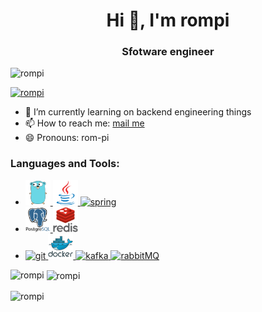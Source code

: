 <h1 align="center">Hi 👋, I'm rompi</h1>
<h3 align="center">Sfotware engineer</h3>

<p align="left"> <img src="https://komarev.com/ghpvc/?username=rompi&label=Profile%20views&color=0e75b6&style=flat" alt="rompi" /> </p>

<p align="left"> <a href="https://github.com/ryo-ma/github-profile-trophy"><img src="https://github-profile-trophy.vercel.app/?username=rompi" alt="rompi" /></a> </p>

- 🌱 I’m currently learning on backend engineering things
- 📫 How to reach me: [mail me](mailto:belajar.fadrimerdianto@gmail.com)
- 😄 Pronouns: rom-pi

<h3 align="left">Languages and Tools:</h3>
<p align="left">
<ul>
  <li>
    <a href="https://golang.org" target="_blank" rel="noreferrer"> 
      <img src="https://raw.githubusercontent.com/devicons/devicon/master/icons/go/go-original.svg" alt="go" width="40" height="40"/>
    </a> 
    <a href="https://www.java.com" target="_blank" rel="noreferrer">
      <img src="https://raw.githubusercontent.com/devicons/devicon/master/icons/java/java-original.svg" alt="java" width="40" height="40"/>
    </a>
    <a href="https://spring.io/" target="_blank" rel="noreferrer">
      <img src="https://www.vectorlogo.zone/logos/springio/springio-icon.svg" alt="spring" width="40" height="40"/>
    </a>
  </li>
  <li>
    <a href="https://www.postgresql.org" target="_blank" rel="noreferrer">
      <img src="https://raw.githubusercontent.com/devicons/devicon/master/icons/postgresql/postgresql-original-wordmark.svg" alt="postgresql" width="40" height="40"/>
    </a>
    <a href="https://redis.io" target="_blank" rel="noreferrer">
      <img src="https://raw.githubusercontent.com/devicons/devicon/master/icons/redis/redis-original-wordmark.svg" alt="redis" width="40" height="40"/>
    </a>
  </li>
  <li>
    <a href="https://git-scm.com/" target="_blank" rel="noreferrer"> 
      <img src="https://www.vectorlogo.zone/logos/git-scm/git-scm-icon.svg" alt="git" width="40" height="40"/>
    </a>
    <a href="https://www.docker.com/" target="_blank" rel="noreferrer">
      <img src="https://raw.githubusercontent.com/devicons/devicon/master/icons/docker/docker-original-wordmark.svg" alt="docker" width="40" height="40"/>
    </a>
    <a href="https://kafka.apache.org/" target="_blank" rel="noreferrer">
      <img src="https://www.vectorlogo.zone/logos/apache_kafka/apache_kafka-icon.svg" alt="kafka" width="40" height="40"/>
    </a>
    <a href="https://www.rabbitmq.com" target="_blank" rel="noreferrer">
      <img src="https://www.vectorlogo.zone/logos/rabbitmq/rabbitmq-icon.svg" alt="rabbitMQ" width="40" height="40"/>
    </a>
  </li>
</ul>
</p>

<p><img align="left" src="https://github-readme-stats.vercel.app/api/top-langs?username=rompi&show_icons=true&locale=en&layout=compact" alt="rompi" /></p>

<p>&nbsp;<img align="center" src="https://github-readme-stats.vercel.app/api?username=rompi&show_icons=true&locale=en" alt="rompi" /></p>

<p><img align="center" src="https://github-readme-streak-stats.herokuapp.com/?user=rompi&" alt="rompi" /></p>
